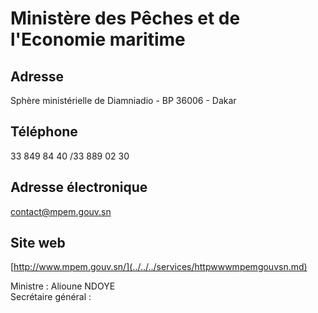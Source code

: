 # Ministère des Pêches et de l'Economie maritime

**Adresse**
-----------

Sphère ministérielle de Diamniadio - BP 36006 - Dakar

**Téléphone**
-------------

33 849 84 40 /33 889 02 30

**Adresse électronique**
------------------------

[contact@mpem.gouv.sn](../../../services/contactmpemgouvsn.md)

**Site web**
------------

[http://www.mpem.gouv.sn/](../../../services/httpwwwmpemgouvsn.md)

Ministre : Alioune NDOYE  
Secrétaire général :